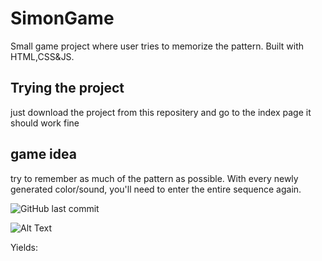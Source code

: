 # SimonGame
Small game project where user tries to memorize the pattern. Built with HTML,CSS&amp;JS.

## Trying the project
just download the project from this repositery and go to the index page it should work fine

## game idea
try to remember as much of the pattern as possible. With every newly generated color/sound, you'll need to enter the entire sequence again.

![GitHub last commit](https://img.shields.io/github/last-commit/3bdrahman/SimonGame)

![Alt Text](https://media.giphy.com/media/a19FYViwx1bWnWlhmP/giphy.gif)

Yields:
